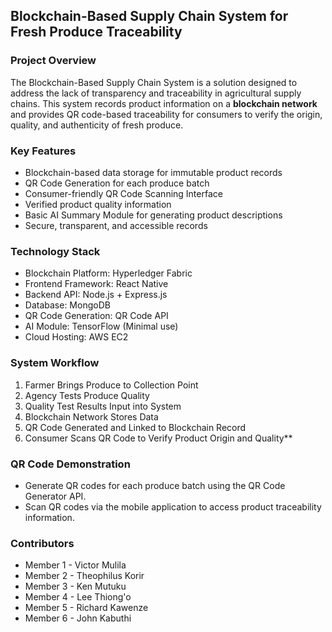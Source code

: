 ## Blockchain-Based Supply Chain System for Fresh Produce Traceability

### Project Overview
The Blockchain-Based Supply Chain System is a solution designed to address the lack of transparency and traceability in agricultural supply chains. This system records product information on a **blockchain network** and provides QR code-based traceability for consumers to verify the origin, quality, and authenticity of fresh produce.

### Key Features
- Blockchain-based data storage for immutable product records
- QR Code Generation for each produce batch
- Consumer-friendly QR Code Scanning Interface
- Verified product quality information
- Basic AI Summary Module for generating product descriptions
- Secure, transparent, and accessible records

### Technology Stack
- Blockchain Platform: Hyperledger Fabric
- Frontend Framework: React Native
- Backend API: Node.js + Express.js
- Database: MongoDB
- QR Code Generation: QR Code API
- AI Module: TensorFlow (Minimal use)
- Cloud Hosting: AWS EC2

### System Workflow
1. Farmer Brings Produce to Collection Point
2. Agency Tests Produce Quality
3. Quality Test Results Input into System
4. Blockchain Network Stores Data
5. QR Code Generated and Linked to Blockchain Record
6. Consumer Scans QR Code to Verify Product Origin and Quality**



 ### QR Code Demonstration
- Generate QR codes for each produce batch using the QR Code Generator API.
- Scan QR codes via the mobile application to access product traceability information.


### Contributors
- Member 1 - Victor Mulila
- Member 2 - Theophilus Korir
- Member 3 - Ken Mutuku
- Member 4 - Lee Thiong'o
- Member 5 - Richard Kawenze
- Member 6 - John Kabuthi


